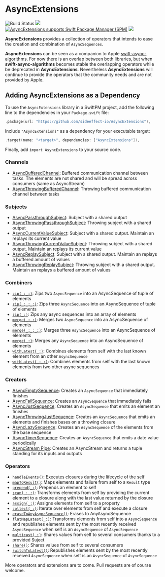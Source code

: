 # AsyncExtensions


<p align="left">
<img src="https://github.com/AsyncCommunity/AsyncExtensions/actions/workflows/ci.yml/badge.svg?branch=main" alt="Build Status" title="Build Status">
<a href="https://codecov.io/gh/sideeffect-io/AsyncExtensions"><img src="https://codecov.io/gh/sideeffect-io/AsyncExtensions/branch/main/graph/badge.svg?token=NTGOIK6CSE"/></a>
<a href="https://github.com/apple/swift-package-manager" target="_blank"><img src="https://img.shields.io/badge/Swift%20Package%20Manager-compatible-brightgreen.svg" alt="AsyncExtensions supports Swift Package Manager (SPM)"></a>
<img src="https://img.shields.io/badge/platforms-iOS%2013%20%7C%20macOS 10.15%20%7C%20tvOS%2013%20%7C%20watchOS%206-333333.svg" />

**AsyncExtensions** provides a collection of operators that intends to ease the creation and combination of `AsyncSequences`.

**AsyncExtensions** can be seen as a companion to Apple [swift-async-algorithms](https://github.com/apple/swift-async-algorithms). For now there is an overlap between both libraries, but when **swift-async-algorithms** becomes stable the overlapping operators while be deprecated in **AsyncExtensions**. Nevertheless **AsyncExtensions** will continue to provide the operators that the community needs and are not provided by Apple.

## Adding AsyncExtensions as a Dependency

To use the `AsyncExtensions` library in a SwiftPM project, 
add the following line to the dependencies in your `Package.swift` file:

```swift
.package(url: "https://github.com/sideeffect-io/AsyncExtensions"),
```

Include `"AsyncExtensions"` as a dependency for your executable target:

```swift
.target(name: "<target>", dependencies: ["AsyncExtensions"]),
```

Finally, add `import AsyncExtensions` to your source code.

### Channels
* [AsyncBufferedChannel](./Sources/AsyncChannels/AsyncBufferedChannel.swift): Buffered communication channel between tasks. The elements are not shared and will be spread across consumers (same as 
AsyncStream)
* [AsyncThrowingBufferedChannel](./Sources/AsyncChannels/AsyncThrowingBufferedChannel.swift): Throwing buffered communication channel between tasks

### Subjects
* [AsyncPassthroughSubject](./Sources/AsyncSubjects/AsyncPassthroughSubject.swift): Subject with a shared output
* [AsyncThrowingPassthroughSubject](./Sources/AsyncSubjects/AsyncThrowingPassthroughSubject.swift): Throwing subject with a shared output
* [AsyncCurrentValueSubject](./Sources/AsyncSubjects/AsyncCurrentValueSubject.swift): Subject with a shared output. Maintain an replays its current value
* [AsyncThrowingCurrentValueSubject](./Sources/AsyncSubjects/AsyncThrowingCurrentValueSubject.swift): Throwing subject with a shared output. Maintain an replays its current value
* [AsyncReplaySubject](./Sources/AsyncSubjects/AsyncReplaySubject.swift): Subject with a shared output. Maintain an replays a buffered amount of values
* [AsyncThrowingReplaySubject](./Sources/AsyncSubjects/AsyncThrowingReplaySubject.swift): Throwing subject with a shared output. Maintain an replays a buffered amount of values

### Combiners
* [`zip(_:_:)`](./Sources/Combiners/Zip/AsyncZip2Sequence.swift): Zips two `AsyncSequence` into an AsyncSequence of tuple of elements
* [`zip(_:_:_:)`](./Sources/Combiners/Zip/AsyncZip3Sequence.swift): Zips three `AsyncSequence` into an AsyncSequence of tuple of elements
* [`zip(_:)`](./Sources/Combiners/Zip/AsyncZipSequence.swift): Zips any async sequences into an array of elements
* [`merge(_:_:)`](./Sources/Combiners/Merge/AsyncMerge2Sequence.swift): Merges two `AsyncSequence` into an AsyncSequence of elements
* [`merge(_:_:_:)`](./Sources/Combiners/Merge/AsyncMerge3Sequence.swift): Merges three `AsyncSequence` into an AsyncSequence of elements
* [`merge(_:)`](./Sources/Combiners/Merge/AsyncMergeSequence.swift): Merges any `AsyncSequence` into an AsyncSequence of elements
* [`withLatest(_:)`](./Sources/Combiners/WithLatestFrom/AsyncWithLatestFromSequence.swift): Combines elements from self with the last known element from an other `AsyncSequence`
* [`withLatest(_:_:)`](./Sources/Combiners/WithLatestFrom/AsyncWithLatestFrom2Sequence.swift): Combines elements from self with the last known elements from two other async sequences

### Creators
* [AsyncEmptySequence](./Sources/Creators/AsyncEmptySequence.swift): Creates an `AsyncSequence` that immediately finishes
* [AsyncFailSequence](./Sources/Creators/AsyncFailSequence.swift): Creates an `AsyncSequence` that immediately fails
* [AsyncJustSequence](./Sources/Creators/AsyncJustSequence.swift): Creates an `AsyncSequence` that emits an element an finishes
* [AsyncThrowingJustSequence](./Sources/Creators/AsyncThrowingJustSequence.swift): Creates an `AsyncSequence` that emits an elements and finishes bases on a throwing closure
* [AsyncLazySequence](./Sources/Creators/AsyncLazySequence.swift): Creates an `AsyncSequence` of the elements from the base sequence
* [AsyncTimerSequence](./Sources/Creators/AsyncTimerSequence.swift): Creates an `AsyncSequence` that emits a date value periodically
* [AsyncStream Pipe](./Sources/Creators/AsyncStream+Pipe.swift): Creates an AsyncStream and returns a tuple standing for its inputs and outputs

### Operators
* [`handleEvents()`](./Sources/Operators/AsyncHandleEventsSequence.swift): Executes closures during the lifecycle of the self
* [`mapToResult()`](./Sources/Operators/AsyncMapToResultSequence.swift): Maps elements and failure from self to a `Result` type
* [`prepend(_:)`](./Sources/Operators/AsyncPrependSequence.swift): Prepends an element to self
* [`scan(_:_:)`](./Sources/Operators/AsyncScanSequence.swift): Transforms elements from self by providing the current element to a closure along with the last value returned by the closure
* [`assign(_:)`](./Sources/Operators/AsyncSequence+Assign.swift): Assigns elements from self to a property
* [`collect(_:)`](./Sources/Operators/AsyncSequence+Collect.swift): Iterate over elements from self and execute a closure
* [`eraseToAnyAsyncSequence()`](./Sources/Operators/AsyncSequence+EraseToAnyAsyncSequence.swift): Erases to AnyAsyncSequence
* [`flatMapLatest(_:)`](./Sources/Operators/AsyncSequence+FlatMapLatest.swift): Transforms elements from self into a `AsyncSequence` and republishes elements sent by the most recently received `AsyncSequence` when self is an `AsyncSequence` of `AsyncSequence`
* [`multicast(_:)`](./Sources/Operators/AsyncMulticastSequence.swift): Shares values from self to several consumers thanks to a provided Suject
* [`share()`](./Sources/Operators/AsyncSequence+Share.swift): Shares values from self to several consumers
* [`switchToLatest()`](./Sources/Operators/AsyncSwitchToLatestSequence.swift): Republishes elements sent by the most recently received `AsyncSequence` when self is an `AsyncSequence` of `AsyncSequence`

More operators and extensions are to come. Pull requests are of course welcome.
